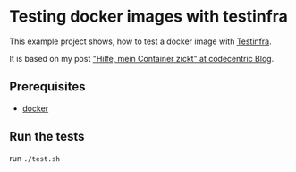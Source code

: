 # Testing docker images with testinfra

This example project shows, how to test a docker image with [Testinfra].

It is based on my post ["Hilfe, mein Container zickt" at codecentric Blog](https://blog.codecentric.de/2017/07/docker-images-testen/).

[Testinfra]: https://testinfra.readthedocs.io/en/latest/

## Prerequisites

* [docker](https://www.docker.com)

## Run the tests

run `./test.sh`
